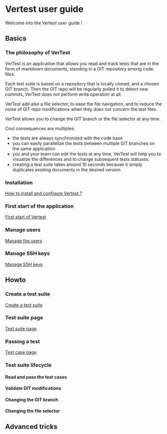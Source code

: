 # Vertest user guide

Welcome into the Vertest user guide !

## Basics

### The philosophy of VerTest

VerTest is an application that allows you read and track tests that are in the form
of markdown documents, standing in a GIT repository among code files.

Each test suite is based on a repository that is locally cloned, and a chosen GIT branch. Then the GIT repo
will be regularly pulled it to detect new commits, VerTest does not perform write operation at all.

VerTest add also a file selector, to ease the file navigation, and to reduce the noise of GIT repo
modifications when they does not concern the test files.

VerTest allows you to change the GIT branch or the file selector at any time.

Cool consequences are multiples:

* the tests are always synchronized with the code base
* you can easily parallelize the tests between multiple GIT branches on the same application
* you and your team can edit the tests at any time, VerTest will help you to visualize the 
  differences and to change subsequent tests statuses.
* creating a test suite takes around 10 seconds because it simply duplicates existing documents
  in the desired version

### Installation 

[How to install and configure Vertest ?](./installation.md)

### First start of the application

[First start of Vertest](./first-start.md)

### Manage users

[Manage the users](./manage-users.md)

### Manage SSH keys

[Manage SSH keys](./manage-ssh-keys.md)

## Howto

### Create a test suite

[Create a test suite](./create-test-suite.md)

### Test suite page

[Test suite page](./test-suite-page.md)

### Passing a test

[Test case page](./test-case-passing.md)

### Test suite lifecycle

#### Read and pass the test cases

#### Validate GIT modifications

#### Changing the GIT branch

#### Changing the file selector

## Advanced tricks